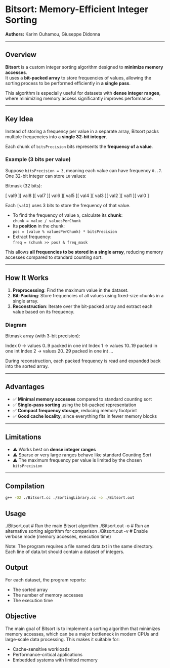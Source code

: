 # Bitsort: Memory-Efficient Integer Sorting

**Authors:** Karim Ouhamou, Giuseppe Didonna

---

## Overview

**Bitsort** is a custom integer sorting algorithm designed to **minimize memory accesses**.  
It uses a **bit-packed array** to store frequencies of values, allowing the sorting process to be performed efficiently in **a single pass**.

This algorithm is especially useful for datasets with **dense integer ranges**, where minimizing memory access significantly improves performance.

---

## Key Idea

Instead of storing a frequency per value in a separate array, Bitsort packs multiple frequencies into a **single 32-bit integer**.  

Each chunk of `bitsPrecision` bits represents the **frequency of a value**.

### Example (3 bits per value)

Suppose `bitsPrecision = 3`, meaning each value can have frequency `0..7`.  
One 32-bit integer can store `10` values:

Bitmask (32 bits):

[ val9 ][ val8 ][ val7 ][ val6 ][ val5 ][ val4 ][ val3 ][ val2 ][ val1 ][ val0 ]


Each `[valX]` uses 3 bits to store the frequency of that value.  

- To find the frequency of value `5`, calculate its **chunk**:  
  `chunk = value / valuesPerChunk`  
- Its **position** in the chunk:  
  `pos = (value % valuesPerChunk) * bitsPrecision`  
- Extract frequency:  
  `freq = (chunk >> pos) & freq_mask`

This allows **all frequencies to be stored in a single array**, reducing memory accesses compared to standard counting sort.

---

## How It Works

1. **Preprocessing**: Find the maximum value in the dataset.
2. **Bit-Packing**: Store frequencies of all values using fixed-size chunks in a single array.
3. **Reconstruction**: Iterate over the bit-packed array and extract each value based on its frequency.

### Diagram

Bitmask array (with 3-bit precision):

Index 0 → values 0..9 packed in one int
Index 1 → values 10..19 packed in one int
Index 2 → values 20..29 packed in one int
...


During reconstruction, each packed frequency is read and expanded back into the sorted array.

---

## Advantages

- ✅ **Minimal memory accesses** compared to standard counting sort  
- ✅ **Single-pass sorting** using the bit-packed representation  
- ✅ **Compact frequency storage**, reducing memory footprint  
- ✅ **Good cache locality**, since everything fits in fewer memory blocks  

---

## Limitations

- ⚠️ Works best on **dense integer ranges**  
- ⚠️ Sparse or very large ranges behave like standard Counting Sort  
- ⚠️ The maximum frequency per value is limited by the chosen `bitsPrecision`  

---

## Compilation

```bash
g++ -O2 ./Bitsort.cc ./SortingLibrary.cc -o ./Bitsort.out
```

## Usage

./Bitsort.out        # Run the main Bitsort algorithm
./Bitsort.out -o     # Run an alternative sorting algorithm for comparison
./Bitsort.out -v     # Enable verbose mode (memory accesses, execution time)

Note: The program requires a file named data.txt in the same directory.
Each line of data.txt should contain a dataset of integers.

## Output

For each dataset, the program reports:

- The sorted array
- The number of memory accesses
- The execution time

## Objective

The main goal of Bitsort is to implement a sorting algorithm that minimizes memory accesses, which can be a major bottleneck in modern CPUs and large-scale data processing.
This makes it suitable for:
- Cache-sensitive workloads
- Performance-critical applications
- Embedded systems with limited memory
